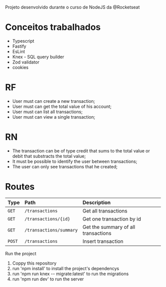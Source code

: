 Projeto desenvolvido durante o curso de NodeJS da @Rocketseat

# Conceitos trabalhados
- Typescript
- Fastify
- EsLint
- Knex - SQL query builder
- Zod validator
- cookies

# RF
- User must can create a new transaction;
- User must can get the total value of his account;
- User must can list all transactions;
- User must can view a single transaction;

# RN
- The transaction can be of type credit that sums to the total value or debit that substracts the total value;
- It must be possible to identify the user between transactions;
- The user can only see transactions that he created;

# Routes
| Type   | Path       | Description                           |
| :---------- | :--------- | :---------------------------------- |
| `GET` | `/transactions` | Get all transactions |
| `GET` | `/transactions/{id}` | Get one transaction by id |
| `GET` | `/transactions/summary` | Get the summary of all transactions |
| `POST` | `/transactions` | Insert transaction |

Run the project

1. Coppy this repository
2. run 'npm install' to install the project's dependencys
3. run 'npm run knex -- migrate:latest' to run the migrations
4. run 'npm run dev' to run the server
